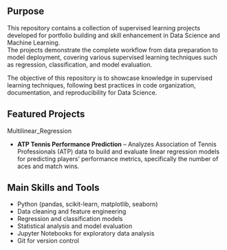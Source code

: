## Purpose

This repository contains a collection of supervised learning projects developed for portfolio building and skill enhancement in Data Science and Machine Learning.  
The projects demonstrate the complete workflow from data preparation to model deployment, covering various supervised learning techniques such as regression, classification, and model evaluation.

The objective of this repository is to showcase knowledge in supervised learning techniques, following best practices in code organization, documentation, and reproducibility for Data Science.

## Featured Projects
Multilinear_Regression
- **ATP Tennis Performance Prediction** – Analyzes Association of Tennis Professionals (ATP) data to build and evaluate linear regression models for predicting players’ performance metrics, specifically the number of aces and match wins.

## Main Skills and Tools
- Python (pandas, scikit-learn, matplotlib, seaborn)
- Data cleaning and feature engineering
- Regression and classification models
- Statistical analysis and model evaluation
- Jupyter Notebooks for exploratory data analysis
- Git for version control
